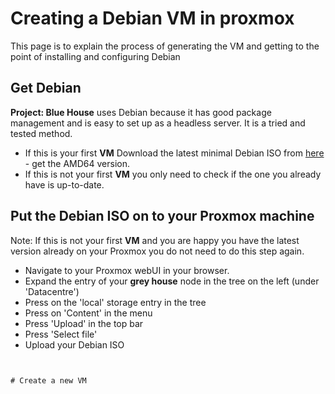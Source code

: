 # Creating a Debian VM in proxmox

This page is to explain the process of generating the VM and getting to the point of installing and configuring Debian


## Get Debian

**Project: Blue House** uses Debian because it has good package management and is easy to set up as a headless server. It is a tried and tested method.

 - If this is your first **VM** Download the latest minimal Debian ISO from [here](https://www.debian.org/distrib/netinst) - get the AMD64 version.
 - If this is not your first **VM** you only need to check if the one you already have is up-to-date.
 
 
## Put the Debian ISO on to your Proxmox machine
 
Note: If this is not your first **VM** and you are happy you have the latest version already on your Proxmox you do not need to do this step again.

 - Navigate to your Proxmox webUI in your browser.
 - Expand the entry of your **grey house** node in the tree on the left (under 'Datacentre')
 - Press on the 'local' storage entry in the tree
 - Press on 'Content' in the menu
 - Press 'Upload' in the top bar
 - Press 'Select file'
 - Upload your Debian ISO
 
~~~ Screenshot ~~~
 

# Create a new VM

